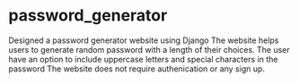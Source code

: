 # password_generator
Designed a password generator website using Django
The website helps users to generate random password with a length of their choices.
The user have an option to include uppercase letters and special characters in the password
The website does not require authenication or any sign up. 
